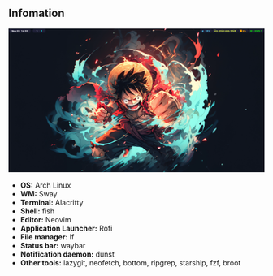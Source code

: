 ## Infomation

![](./preview.png)

- **OS:** Arch Linux
- **WM:** Sway
- **Terminal:** Alacritty
- **Shell:** fish
- **Editor:** Neovim
- **Application Launcher:** Rofi
- **File manager:** lf
- **Status bar:** waybar
- **Notification daemon:** dunst
- **Other tools:** lazygit, neofetch, bottom, ripgrep, starship, fzf, broot
